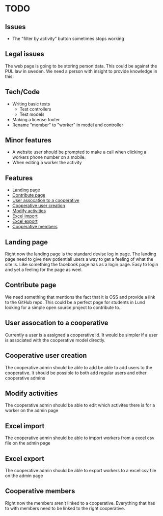 # TODO

## Issues

* The "filter by activity" button sometimes stops working

## Legal issues

The web page is going to be storing person data. This could be against the PUL law in sweden. We need a person with insight to provide knowledge in this. 

## Tech/Code

* Writing basic tests
  - Test controllers
  - Test models
* Making a license footer
* Rename "member" to "worker" in model and controller

## Minor features

* A website user should be prompted to make a call when clicking a workers phone number on a mobile.
* When editing a worker the activity 


## Features

* [Landing page](#landing-page)
* [Contribute page](#contribute-page)
* [User assocation to a cooperative](#user-assocation-to-a-cooperative)
* [Cooperative user creation](#cooperative-user-creation)
* [Modify activities](#modify-activities)
* [Excel import](#excel-import)
* [Excel export](#excel-export)
* [Cooperative members](#cooperative-members)


## Landing page

Right now the landing page is the standard devise log in page. The landing page need to give new potientiall users a way to get a feeling of what the site is. Like something the facebook page has as a login page. Easy to login and yet a feeling for the page as weel. 

## Contribute page

We need something that mentions the fact that it is OSS and provide a link to the GitHub repo. This could be a perfect page for students in Lund looking for a simple open source project to contribute to. 

## User assocation to a cooperative

Currently a user is a assigned a cooperative id. It would be simpler if a user is associated with the cooperative model directly.

## Cooperative user creation

The cooperative admin should be able to add be able to add users to the cooperative. It should be possible to both add regular users and other cooperative admins

## Modify activities

The cooperative admin should be able to edit which activites there is for a worker on the admin page

## Excel import

The cooperative admin should be able to import workers from a excel csv file on the admin page

## Excel export

The cooperative admin should be able to export workers to a excel csv file on the admin page

## Cooperative members

Right now the members aren't linked to a cooperative. Everything that has to with members need to be linked to the right cooperative.
